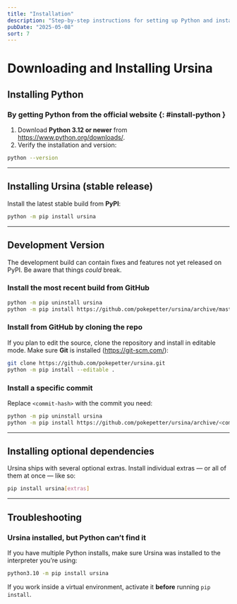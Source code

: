 ```yaml
---
title: "Installation"
description: "Step‑by‑step instructions for setting up Python and installing Ursina, including development builds, optional extras, and troubleshooting."
pubDate: "2025-05-08"
sort: 7
---
```


# Downloading and Installing Ursina

## Installing Python

### By getting Python from the official website {: #install-python }
1. Download **Python 3.12 or newer** from <https://www.python.org/downloads/>.
2. Verify the installation and version:

```bash
python --version
```

---

## Installing Ursina (stable release)

Install the latest stable build from **PyPI**:

```bash
python -m pip install ursina
```

---

## Development Version

The development build can contain fixes and features not yet released on PyPI. Be aware that things *could* break.

### Install the most recent build from GitHub

```bash
python -m pip uninstall ursina
python -m pip install https://github.com/pokepetter/ursina/archive/master.zip
```

### Install from GitHub by cloning the repo

If you plan to edit the source, clone the repository and install in editable mode. Make sure **Git** is installed (<https://git-scm.com/>):

```bash
git clone https://github.com/pokepetter/ursina.git
python -m pip install --editable .
```

### Install a specific commit

Replace `<commit-hash>` with the commit you need:

```bash
python -m pip uninstall ursina
python -m pip install https://github.com/pokepetter/ursina/archive/<commit-hash>.zip
```

---

## Installing optional dependencies

Ursina ships with several optional extras. Install individual extras — or all of them at once — like so:

```bash
pip install ursina[extras]
```

---

## Troubleshooting

### Ursina installed, but Python can’t find it

If you have multiple Python installs, make sure Ursina was installed to the interpreter you’re using:

```bash
python3.10 -m pip install ursina
```

If you work inside a virtual environment, activate it **before** running `pip install`.
